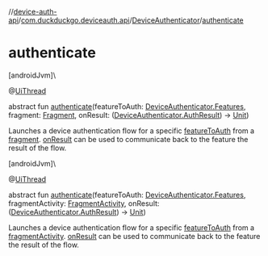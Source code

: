 //[device-auth-api](../../../index.md)/[com.duckduckgo.deviceauth.api](../index.md)/[DeviceAuthenticator](index.md)/[authenticate](authenticate.md)

# authenticate

[androidJvm]\

@[UiThread](https://developer.android.com/reference/kotlin/androidx/annotation/UiThread.html)

abstract fun [authenticate](authenticate.md)(featureToAuth: [DeviceAuthenticator.Features](-features/index.md), fragment: [Fragment](https://developer.android.com/reference/kotlin/androidx/fragment/app/Fragment.html), onResult: ([DeviceAuthenticator.AuthResult](-auth-result/index.md)) -&gt; [Unit](https://kotlinlang.org/api/latest/jvm/stdlib/kotlin/-unit/index.html))

Launches a device authentication flow for a specific [featureToAuth](authenticate.md) from a [fragment](authenticate.md). [onResult](authenticate.md) can be used to communicate back to the feature the result of the flow.

[androidJvm]\

@[UiThread](https://developer.android.com/reference/kotlin/androidx/annotation/UiThread.html)

abstract fun [authenticate](authenticate.md)(featureToAuth: [DeviceAuthenticator.Features](-features/index.md), fragmentActivity: [FragmentActivity](https://developer.android.com/reference/kotlin/androidx/fragment/app/FragmentActivity.html), onResult: ([DeviceAuthenticator.AuthResult](-auth-result/index.md)) -&gt; [Unit](https://kotlinlang.org/api/latest/jvm/stdlib/kotlin/-unit/index.html))

Launches a device authentication flow for a specific [featureToAuth](authenticate.md) from a [fragmentActivity](authenticate.md). [onResult](authenticate.md) can be used to communicate back to the feature the result of the flow.
